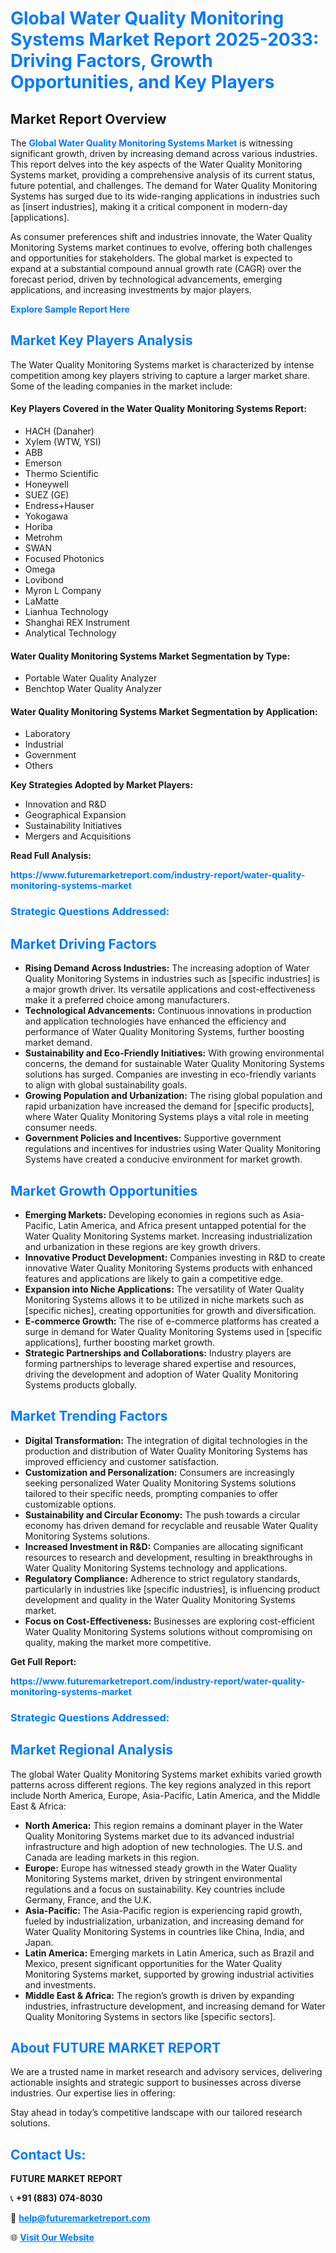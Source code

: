 <h1 style="color: #007BFF;">Global Water Quality Monitoring Systems Market Report 2025-2033: Driving Factors, Growth Opportunities, and Key Players</h1>

<section id="overview">
<h2>Market Report Overview</h2>
<p>The <a href="https://www.futuremarketreport.com/industry-report/water-quality-monitoring-systems-market" style="color: #007BFF; text-decoration: none;"><strong>Global Water Quality Monitoring Systems Market</strong></a> is witnessing significant growth, driven by increasing demand across various industries. This report delves into the key aspects of the Water Quality Monitoring Systems market, providing a comprehensive analysis of its current status, future potential, and challenges. The demand for Water Quality Monitoring Systems has surged due to its wide-ranging applications in industries such as [insert industries], making it a critical component in modern-day [applications].</p>
<p>As consumer preferences shift and industries innovate, the Water Quality Monitoring Systems market continues to evolve, offering both challenges and opportunities for stakeholders. The global market is expected to expand at a substantial compound annual growth rate (CAGR) over the forecast period, driven by technological advancements, emerging applications, and increasing investments by major players.</p>
</section>

<section id="overview">
<p><a href="https://www.futuremarketreport.com/request-sample/reportId=27386" style="color: #007BFF; text-decoration: none;"><strong>Explore Sample Report Here</strong></a></p>
</section>

<section id="key-players">
<h2 style="color: #007BFF;">Market Key Players Analysis</h2>
<p>The Water Quality Monitoring Systems market is characterized by intense competition among key players striving to capture a larger market share. Some of the leading companies in the market include:</p>
<h4>Key Players Covered in the Water Quality Monitoring Systems Report:</h4>
<ul><li>HACH (Danaher)</li><li>Xylem (WTW, YSI)</li><li>ABB</li><li>Emerson</li><li>Thermo Scientific</li><li>Honeywell</li><li>SUEZ (GE)</li><li>Endress+Hauser</li><li>Yokogawa</li><li>Horiba</li><li>Metrohm</li><li>SWAN</li><li>Focused Photonics</li><li>Omega</li><li>Lovibond</li><li>Myron L Company</li><li>LaMatte</li><li>Lianhua Technology</li><li>Shanghai REX Instrument</li><li>Analytical Technology</li></ul>
<h4>Water Quality Monitoring Systems Market Segmentation by Type:</h4>
<ul><li>Portable Water Quality Analyzer</li><li>Benchtop Water Quality Analyzer</li></ul>

<h4>Water Quality Monitoring Systems Market Segmentation by Application:</h4>
<ul><li>Laboratory</li><li>Industrial</li><li>Government</li><li>Others</li></ul>
<p><strong>Key Strategies Adopted by Market Players:</strong></p>
<ul>
<li>Innovation and R&D</li>
<li>Geographical Expansion</li>
<li>Sustainability Initiatives</li>
<li>Mergers and Acquisitions</li>
</ul>
</section>

<section>
<p><strong>Read Full Analysis: </strong></p><a href="https://www.futuremarketreport.com/industry-report/water-quality-monitoring-systems-market" style="color: #007BFF; text-decoration: none;"><strong>https://www.futuremarketreport.com/industry-report/water-quality-monitoring-systems-market</strong></a>
<h3 style="color: #007BFF;">Strategic Questions Addressed:</h3>
</section>

<section id="driving-factors">
<h2 style="color: #007BFF;">Market Driving Factors</h2>
<ul>
<li><strong>Rising Demand Across Industries:</strong> The increasing adoption of Water Quality Monitoring Systems in industries such as [specific industries] is a major growth driver. Its versatile applications and cost-effectiveness make it a preferred choice among manufacturers.</li>
<li><strong>Technological Advancements:</strong> Continuous innovations in production and application technologies have enhanced the efficiency and performance of Water Quality Monitoring Systems, further boosting market demand.</li>
<li><strong>Sustainability and Eco-Friendly Initiatives:</strong> With growing environmental concerns, the demand for sustainable Water Quality Monitoring Systems solutions has surged. Companies are investing in eco-friendly variants to align with global sustainability goals.</li>
<li><strong>Growing Population and Urbanization:</strong> The rising global population and rapid urbanization have increased the demand for [specific products], where Water Quality Monitoring Systems plays a vital role in meeting consumer needs.</li>
<li><strong>Government Policies and Incentives:</strong> Supportive government regulations and incentives for industries using Water Quality Monitoring Systems have created a conducive environment for market growth.</li>
</ul>
</section>

<section id="growth-opportunities">
<h2 style="color: #007BFF;">Market Growth Opportunities</h2>
<ul>
<li><strong>Emerging Markets:</strong> Developing economies in regions such as Asia-Pacific, Latin America, and Africa present untapped potential for the Water Quality Monitoring Systems market. Increasing industrialization and urbanization in these regions are key growth drivers.</li>
<li><strong>Innovative Product Development:</strong> Companies investing in R&D to create innovative Water Quality Monitoring Systems products with enhanced features and applications are likely to gain a competitive edge.</li>
<li><strong>Expansion into Niche Applications:</strong> The versatility of Water Quality Monitoring Systems allows it to be utilized in niche markets such as [specific niches], creating opportunities for growth and diversification.</li>
<li><strong>E-commerce Growth:</strong> The rise of e-commerce platforms has created a surge in demand for Water Quality Monitoring Systems used in [specific applications], further boosting market growth.</li>
<li><strong>Strategic Partnerships and Collaborations:</strong> Industry players are forming partnerships to leverage shared expertise and resources, driving the development and adoption of Water Quality Monitoring Systems products globally.</li>
</ul>
</section>

<section id="trending-factors">
<h2 style="color: #007BFF;">Market Trending Factors</h2>
<ul>
<li><strong>Digital Transformation:</strong> The integration of digital technologies in the production and distribution of Water Quality Monitoring Systems has improved efficiency and customer satisfaction.</li>
<li><strong>Customization and Personalization:</strong> Consumers are increasingly seeking personalized Water Quality Monitoring Systems solutions tailored to their specific needs, prompting companies to offer customizable options.</li>
<li><strong>Sustainability and Circular Economy:</strong> The push towards a circular economy has driven demand for recyclable and reusable Water Quality Monitoring Systems solutions.</li>
<li><strong>Increased Investment in R&D:</strong> Companies are allocating significant resources to research and development, resulting in breakthroughs in Water Quality Monitoring Systems technology and applications.</li>
<li><strong>Regulatory Compliance:</strong> Adherence to strict regulatory standards, particularly in industries like [specific industries], is influencing product development and quality in the Water Quality Monitoring Systems market.</li>
<li><strong>Focus on Cost-Effectiveness:</strong> Businesses are exploring cost-efficient Water Quality Monitoring Systems solutions without compromising on quality, making the market more competitive.</li>
</ul>
</section>

<section>
<p><strong>Get Full Report: </strong></p><a href="https://www.futuremarketreport.com/industry-report/water-quality-monitoring-systems-market" style="color: #007BFF; text-decoration: none;"><strong>https://www.futuremarketreport.com/industry-report/water-quality-monitoring-systems-market</strong></a>
<h3 style="color: #007BFF;">Strategic Questions Addressed:</h3>
</section>


<section id="regional-analysis">
<h2 style="color: #007BFF;">Market Regional Analysis</h2>
<p>The global Water Quality Monitoring Systems market exhibits varied growth patterns across different regions. The key regions analyzed in this report include North America, Europe, Asia-Pacific, Latin America, and the Middle East & Africa:</p>
<ul>
<li><strong>North America:</strong> This region remains a dominant player in the Water Quality Monitoring Systems market due to its advanced industrial infrastructure and high adoption of new technologies. The U.S. and Canada are leading markets in this region.</li>
<li><strong>Europe:</strong> Europe has witnessed steady growth in the Water Quality Monitoring Systems market, driven by stringent environmental regulations and a focus on sustainability. Key countries include Germany, France, and the U.K.</li>
<li><strong>Asia-Pacific:</strong> The Asia-Pacific region is experiencing rapid growth, fueled by industrialization, urbanization, and increasing demand for Water Quality Monitoring Systems in countries like China, India, and Japan.</li>
<li><strong>Latin America:</strong> Emerging markets in Latin America, such as Brazil and Mexico, present significant opportunities for the Water Quality Monitoring Systems market, supported by growing industrial activities and investments.</li>
<li><strong>Middle East & Africa:</strong> The region’s growth is driven by expanding industries, infrastructure development, and increasing demand for Water Quality Monitoring Systems in sectors like [specific sectors].</li>
</ul>
</section>

<footer>
<h2 style="color: #007BFF;">About FUTURE MARKET REPORT</h2>
<p>We are a trusted name in market research and advisory services, delivering actionable insights and strategic support to businesses across diverse industries. Our expertise lies in offering:</p>

<p>Stay ahead in today’s competitive landscape with our tailored research solutions.</p>

<h2 style="color: #007BFF;">Contact Us:</h2>
<p><strong>FUTURE MARKET REPORT</strong></p>
<p>📞 <strong>+91 (883) 074-8030</strong></p>
<p>📧 <strong><a href="mailto:help@futuremarketreport.com" style="color: #007BFF;">help@futuremarketreport.com</a></strong></p>
<p>🌐 <strong><a href="https://www.futuremarketreport.com/" style="color: #007BFF;">Visit Our Website</a></strong></p>
</footer>